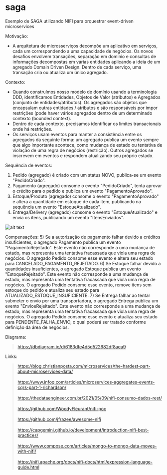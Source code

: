 # saga

Exemplo de SAGA utilizando NIFI para orquestrar event-driven microservices

Motivação:
- A arquitetura de microsserviços decompõe um aplicativo em serviços, cada um correspondendo a uma capacidade de negócios. Os novos desafios envolvem transações, separação em domínio e consultas de informações decompostas em várias entidades aplicando a ideia de um agregado Domain Driven Design. Dentro de cada serviço, uma transação cria ou atualiza um único agregado.

Contexto:

- Quando construímos nosso modelo de domínio usando a terminologia DDD, identificamos Entidades, Objetos de Valor (atributos) e Agregados (conjunto de entidades/atributos). Os agregados são objetos que encapsulam outras entidades / atributos e são responsáveis por impor restrições (pode haver vários agregados dentro de um determinado contexto (bounded context).
 - Dentro de cada contexto, precisamos identificar os limites transacionais onde há restrições.
 - Os serviços usam eventos para manter a consistência entre os agregados da seguinte forma: um agregado publica um evento sempre que algo importante acontece, como mudança de estado ou tentativa de violação de uma regra de negócios (restrição). Outros agregados se inscrevem em eventos e respondem atualizando seu próprio estado.

Sequência de eventos:

1) Pedido (agregado) é criado com um status NOVO, publica-se um evento "PedidoCriado".
2) Pagamento (agregado) consome o evento "PedidoCriado", tenta aprovar o crédito para o pedido e publica um evento "PagamentoAprovado".
3) Estoque/Produto (agregado) consome o evento "PagamentoAprovado" e altera a quantidade em estoque de cada item, publicando na sequência um evento "EstoqueAtualizado".
4) Entrega/Delivery (agregado) consome o evento "EstoqueAtualizado" e envia os itens, publicando um evento "ItensEnviados".

![alt text](https://imgopt.infoq.com/fit-in/1200x2400/filters:quality(80)/filters:no_upscale()/articles/microservices-aggregates-events-cqrs-part-1-richardson/en/resources/figure6.jpg)

Compensações:
5) Se a autorização de pagamento falhar devido a créditos insuficientes, o agregado Pagamento publica um evento "PagamentoRejeitado". Este evento não corresponde a uma mudança de estado, mas representa uma tentativa fracassada que viola uma regra de negócios. O agregado Pedido consome esse evento e altera seu estado para CANCELADO_PAGAMENTO_REJEITADO.
6) Se Estoque falhar devido a quantidades insuficientes, o agregado Estoque publica um evento "EstoqueRejeitado". Este evento não corresponde a uma mudança de estado, mas representa uma tentativa fracassada que viola uma regra de negócios. O agregado Pedido consome esse evento, remove itens sem estoque do pedido e atualiza seu estado para ATUALIZADO_ESTOQUE_INSUFICIENTE.
7) Se Entrega falhar ao tentar submeter o envio por uma transportadora, o agregado Entrega publica um evento "EnvioeRejeitado". Este evento não corresponde a uma mudança de estado, mas representa uma tentativa fracassada que viola uma regra de negócios. O agregado Pedido consome esse evento e atualiza seu estado para PENDENTE_FALHA_ENVIO, o qual poderá ser tratado conforme definição da área de negócios.
 
Diagrama:

> https://dbdiagram.io/d/6183dfe4d5d522682df8aea9

Links:

> https://blog.christianposta.com/microservices/the-hardest-part-about-microservices-data/
<br> <br>
> https://www.infoq.com/articles/microservices-aggregates-events-cqrs-part-1-richardson/
<br> <br>
> https://thedataengineer.com.br/2021/05/09/nifi-consumo-dados-rest/
<br> <br>
> https://github.com/WoodyFleurant/nifi-poc
<br> <br>
> https://github.com/jfrazee/awesome-nifi
<br> <br>
> https://capgemini.github.io/development/introduction-nifi-best-practices/
<br> <br>
> https://www.compose.com/articles/mongo-to-mongo-data-moves-with-nifi/
<br> <br>
> https://nifi.apache.org/docs/nifi-docs/html/expression-language-guide.html

